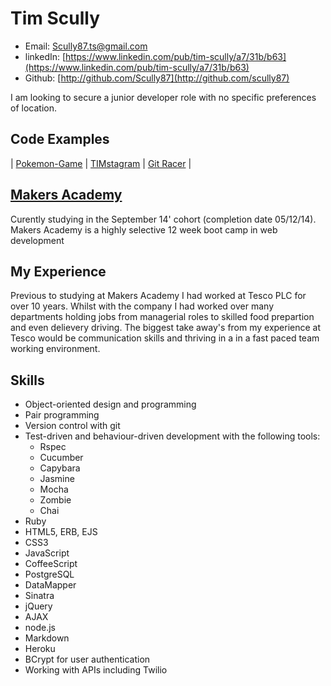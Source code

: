 Tim Scully
========

- Email: [Scully87.ts@gmail.com](Scully87.ts@googlemail.com)
- linkedIn: [https://www.linkedin.com/pub/tim-scully/a7/31b/b63](https://www.linkedin.com/pub/tim-scully/a7/31b/b63)
- Github: [http://github.com/Scully87](http://github.com/scully87)

I am looking to secure a junior developer role with no specific preferences of location.

Code Examples
-------------
| [Pokemon-Game](http://github.com/Scully87/pokemon-game) | [TIMstagram](http://github.com/scully87/TIMstagram) | [Git Racer](https://github.com/zrasool88/gitRacer) |

[Makers Academy](http://makersacademy.com)
--------------
Curently studying in the September 14' cohort (completion date 05/12/14). Makers Academy is a highly selective 12 week boot camp in web development

My Experience
--------------
Previous to studying at Makers Academy I had worked at Tesco PLC for over 10 years. Whilst with the company I had worked over many departments holding jobs from managerial roles to skilled food prepartion and even delievery driving.
The biggest take away's from my experience at Tesco would be communication skills and thriving in a in a fast paced team working environment.

Skills
-------------
  - Object-oriented design and programming
  - Pair programming
  - Version control with git
  - Test-driven and behaviour-driven development with the following tools:
    - Rspec
    - Cucumber
    - Capybara
    - Jasmine
    - Mocha
    - Zombie
    - Chai
  - Ruby
  - HTML5, ERB, EJS
  - CSS3
  - JavaScript
  - CoffeeScript
  - PostgreSQL
  - DataMapper
  - Sinatra
  - jQuery
  - AJAX
  - node.js
  - Markdown
  - Heroku
  - BCrypt for user authentication
  - Working with APIs including Twilio
